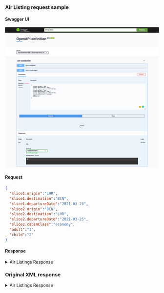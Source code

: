 ### Air Listing request sample
#### Swagger UI
![screenshot](https://github.com/surajcm/my_ota/blob/master/dev/AirListingSwagger.png?raw=true)

#### Request
```json
{
  "slice1.origin":"LHR",
  "slice1.destination":"BCN",
  "slice1.departureDate":"2021-03-23",
  "slice2.origin":"BCN",
  "slice2.destination":"LHR",
  "slice2.departureDate":"2021-03-25",
  "slice2.cabinClass":"economy",
  "adult":"1",
  "child":"2"
}
```
#### Response

<details>
  <summary>
    Air Listings Response
  </summary>
    <a href="https://github.com/surajcm/my_ota/blob/main/dev/air_listing_response.json">air_listing_response.json</a>
</details>

### Original XML response
<details>
  <summary>
    Air Listings Response
  </summary>
    <a href="https://github.com/surajcm/my_ota/blob/main/dev/iata_shop_response.xml">iata_shop_response.xml</a>
</details>
